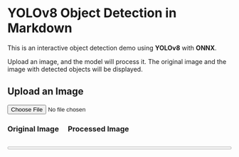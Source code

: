 # YOLOv8 Object Detection in Markdown

This is an interactive object detection demo using **YOLOv8** with **ONNX**.

Upload an image, and the model will process it. The original image and the image with detected objects will be displayed.

## Upload an Image

<input id="uploadInput" type="file"/>
<div style="display: flex; gap: 20px;">
    <div>
        <h3>Original Image</h3>
        <canvas id="originalCanvas"></canvas>
    </div>
    <div>
        <h3>Processed Image</h3>
        <canvas id="processedCanvas"></canvas>
    </div>
</div>

<div style="width: 100%; margin-top: 10px;">
    <progress id="progressBar" value="0" max="100" style="width: 100%;"></progress>
</div>

<script src="https://cdn.jsdelivr.net/npm/onnxruntime-web/dist/ort.min.js"></script>

<script>
    const input = document.getElementById("uploadInput");
    input.addEventListener("change", async (event) => {
        const file = event.target.files[0];
        if (!file) return;

        showOriginalImage(file);
        document.getElementById("progressBar").value = 20;

        const boxes = await detectObjects(file);
        document.getElementById("progressBar").value = 80;

        drawImageAndBoxes(file, boxes);
        document.getElementById("progressBar").value = 100;
    });

    function showOriginalImage(file) {
        const img = new Image();
        img.src = URL.createObjectURL(file);
        img.onload = () => {
            const canvas = document.getElementById("originalCanvas");
            canvas.width = img.width;
            canvas.height = img.height;
            const ctx = canvas.getContext("2d");
            ctx.drawImage(img, 0, 0);
        };
    }

    function drawImageAndBoxes(file, boxes) {
        const img = new Image();
        img.src = URL.createObjectURL(file);
        img.onload = () => {
            const canvas = document.getElementById("processedCanvas");
            canvas.width = img.width;
            canvas.height = img.height;
            const ctx = canvas.getContext("2d");
            ctx.drawImage(img, 0, 0);
            ctx.strokeStyle = "#00FF00";
            ctx.lineWidth = 3;
            ctx.font = "18px serif";

            boxes.forEach(([x1, y1, x2, y2, label]) => {
                ctx.strokeRect(x1, y1, x2 - x1, y2 - y1);
                ctx.fillStyle = "#00ff00";
                const width = ctx.measureText(label).width;
                ctx.fillRect(x1, y1, width + 10, 25);
                ctx.fillStyle = "#000000";
                ctx.fillText(label, x1, y1 + 18);
            });
        };
    }

    async function detectObjects(file) {
        const [input, img_width, img_height] = await prepareInput(file);
        const output = await runModel(input);
        return processOutput(output, img_width, img_height);
    }

    async function prepareInput(file) {
        return new Promise((resolve) => {
            const img = new Image();
            img.src = URL.createObjectURL(file);
            img.onload = () => {
                const [img_width, img_height] = [img.width, img.height];
                const canvas = document.createElement("canvas");
                canvas.width = 640;
                canvas.height = 640;
                const context = canvas.getContext("2d");
                context.drawImage(img, 0, 0, 640, 640);
                const imgData = context.getImageData(0, 0, 640, 640);
                const pixels = imgData.data;

                const red = [], green = [], blue = [];
                for (let i = 0; i < pixels.length; i += 4) {
                    red.push(pixels[i] / 255.0);
                    green.push(pixels[i + 1] / 255.0);
                    blue.push(pixels[i + 2] / 255.0);
                }
                const input = [...red, ...green, ...blue];
                resolve([input, img_width, img_height]);
            };
        });
    }

    async function runModel(input) {
        document.getElementById("progressBar").value = 50;
        const model = await ort.InferenceSession.create("./yolov8m.onnx");
        input = new ort.Tensor(Float32Array.from(input), [1, 3, 640, 640]);
        const outputs = await model.run({ images: input });
        return outputs["output0"].data;
    }

    function processOutput(output, img_width, img_height) {
        let boxes = [];
        for (let i = 0; i < 8400; i++) {
            const [class_id, prob] = [...Array(80).keys()]
                .map((col) => [col, output[8400 * (col + 4) + i]])
                .reduce((accum, item) => (item[1] > accum[1] ? item : accum), [0, 0]);

            if (prob < 0.5) continue;
            const label = yolo_classes[class_id];
            const xc = output[i], yc = output[8400 + i];
            const w = output[2 * 8400 + i], h = output[3 * 8400 + i];
            const x1 = (xc - w / 2) / 640 * img_width;
            const y1 = (yc - h / 2) / 640 * img_height;
            const x2 = (xc + w / 2) / 640 * img_width;
            const y2 = (yc + h / 2) / 640 * img_height;
            boxes.push([x1, y1, x2, y2, label, prob]);
        }

        boxes = boxes.sort((a, b) => b[5] - a[5]);
        const result = [];
        while (boxes.length > 0) {
            result.push(boxes[0]);
            boxes = boxes.filter((box) => iou(boxes[0], box) < 0.7);
        }
        return result;
    }

    function iou(box1, box2) {
        return intersection(box1, box2) / union(box1, box2);
    }

    function union(box1, box2) {
        const area1 = (box1[2] - box1[0]) * (box1[3] - box1[1]);
        const area2 = (box2[2] - box2[0]) * (box2[3] - box2[1]);
        return area1 + area2 - intersection(box1, box2);
    }

    function intersection(box1, box2) {
        const x1 = Math.max(box1[0], box2[0]);
        const y1 = Math.max(box1[1], box2[1]);
        const x2 = Math.min(box1[2], box2[2]);
        const y2 = Math.min(box1[3], box2[3]);
        return (x2 - x1) * (y2 - y1);
    }

    const yolo_classes = [
        'person', 'bicycle', 'car', 'motorcycle', 'airplane', 'bus', 'train', 'truck', 'boat',
        'traffic light', 'fire hydrant', 'stop sign', 'parking meter', 'bench', 'bird', 'cat', 'dog',
        'horse', 'sheep', 'cow', 'elephant', 'bear', 'zebra', 'giraffe', 'backpack', 'umbrella',
        'handbag', 'tie', 'suitcase', 'frisbee', 'skis', 'snowboard', 'sports ball', 'kite', 'baseball bat',
        'skateboard', 'surfboard', 'bottle', 'wine glass', 'cup', 'fork', 'knife', 'spoon', 'bowl',
        'banana', 'apple', 'sandwich', 'orange', 'broccoli', 'carrot', 'pizza', 'donut', 'cake'
    ];
</script>
